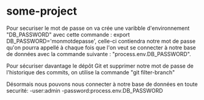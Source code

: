 # some-project


Pour securiser le mot de passe on va crée une varibble d'environnement "DB_PASSWORD" avec cette commande : export DB_PASSWORD='monmotdepasse', celle-ci  contiendra notre mot de passe  qu'on pourra appellé à chaque fois que l'on veut se connecter à notre base de données avec la commande suivante : "process.env.DB_PASSWORD".

Pour sécuriser davantage le dépôt Git et supprimer notre mot de passe de l'historique des commits, on utilise la commande  "git filter-branch"

Désormais nous pouvons nous connecter à notre base de données en toute securité:
-user:admin
-password:process.env.DB_PASSWORD


